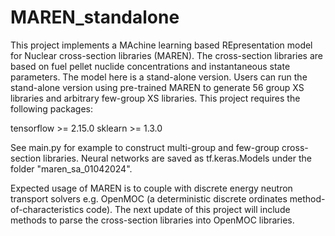 # MAREN_standalone
This project implements a MAchine learning based REpresentation model for Nuclear cross-section libraries (MAREN). The cross-section libraries are based on fuel pellet nuclide concentrations and instantaneous state parameters. The model here is a stand-alone version. Users can run the stand-alone version using pre-trained MAREN to generate 56 group XS libraries and arbitrary few-group XS libraries. This project requires the following packages:

tensorflow >= 2.15.0
sklearn >= 1.3.0

See main.py for example to construct multi-group and few-group cross-section libraries. Neural networks are saved as tf.keras.Models under the folder "maren_sa_01042024".

 Expected usage of MAREN is to couple with discrete energy neutron transport solvers e.g. OpenMOC (a deterministic discrete ordinates method-of-characteristics code). The next update of this project will include methods to parse the cross-section libraries into OpenMOC libraries. 
